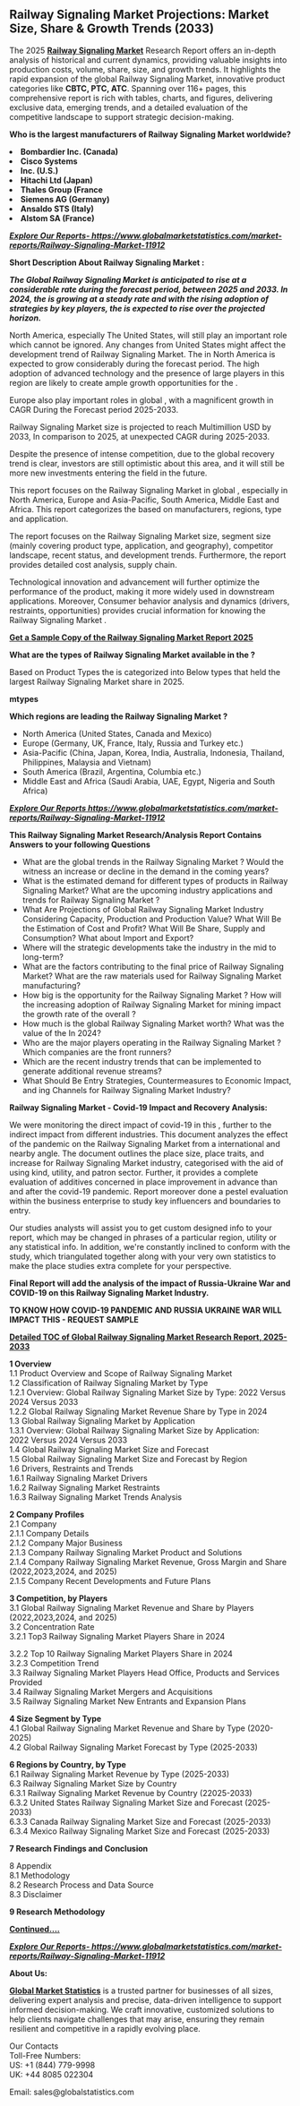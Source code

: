 <h2>Railway Signaling Market Projections: Market Size, Share & Growth Trends (2033)</h2><p>The 2025 <strong><a href="https://www.globalmarketstatistics.com/market-reports/Railway-Signaling-Market-11912">Railway Signaling Market</a></strong> Research Report offers an in-depth analysis of historical and current dynamics, providing valuable insights into production costs, volume, share, size, and growth trends. It highlights the rapid expansion of the global Railway Signaling Market, innovative product categories like <strong>CBTC, PTC, ATC</strong>. Spanning over 116+ pages, this comprehensive report is rich with tables, charts, and figures, delivering exclusive data, emerging trends, and a detailed evaluation of the competitive landscape to support strategic decision-making.</p><p><strong>Who is the largest manufacturers of Railway Signaling Market worldwide?</strong></p><p><strong><li>Bombardier Inc. (Canada)<li>Cisco Systems<li>Inc. (U.S.)<li>Hitachi Ltd (Japan)<li>Thales Group (France<li>Siemens AG (Germany)<li>Ansaldo STS (Italy)<li>Alstom SA (France)</strong></p><p><strong><em><a href="https://www.globalmarketstatistics.com/market-reports/Railway-Signaling-Market-11912">Explore Our Reports-&nbsp;https://www.globalmarketstatistics.com/market-reports/Railway-Signaling-Market-11912</a></em></strong></p><p><strong>Short Description About Railway Signaling Market :</strong></p><p><strong><em>The Global Railway Signaling Market is anticipated to rise at a considerable rate during the forecast period, between 2025 and 2033. In 2024, the is growing at a steady rate and with the rising adoption of strategies by key players, the is expected to rise over the projected horizon.</em></strong></p><p>North America, especially The United States, will still play an important role which cannot be ignored. Any changes from United States might affect the development trend of Railway Signaling Market. The in North America is expected to grow considerably during the forecast period. The high adoption of advanced technology and the presence of large players in this region are likely to create ample growth opportunities for the .</p><p>Europe also play important roles in global , with a magnificent growth in CAGR During the Forecast period 2025-2033.</p><p>Railway Signaling Market size is projected to reach Multimillion USD by 2033, In comparison to 2025, at unexpected CAGR during 2025-2033.</p><p>Despite the presence of intense competition, due to the global recovery trend is clear, investors are still optimistic about this area, and it will still be more new investments entering the field in the future.</p><p>This report focuses on the Railway Signaling Market in global , especially in North America, Europe and Asia-Pacific, South America, Middle East and Africa. This report categorizes the based on manufacturers, regions, type and application.</p><p>The report focuses on the Railway Signaling Market size, segment size (mainly covering product type, application, and geography), competitor landscape, recent status, and development trends. Furthermore, the report provides detailed cost analysis, supply chain.</p><p>Technological innovation and advancement will further optimize the performance of the product, making it more widely used in downstream applications. Moreover, Consumer behavior analysis and dynamics (drivers, restraints, opportunities) provides crucial information for knowing the Railway Signaling Market .</p><p><strong><a href="https://www.globalmarketstatistics.com/market-reports/Railway-Signaling-Market-11912">Get a Sample Copy of the Railway Signaling Market Report 2025</a></strong></p><p><strong>What are the types of Railway Signaling Market available in the ?</strong></p><p>Based on Product Types the is categorized into Below types that held the largest Railway Signaling Market share in 2025.</p><p><strong>mtypes</strong></p><p><strong>Which regions are leading the Railway Signaling Market ?</strong></p><ul><li>North America (United States, Canada and Mexico)</li><li>Europe (Germany, UK, France, Italy, Russia and Turkey etc.)</li><li>Asia-Pacific (China, Japan, Korea, India, Australia, Indonesia, Thailand, Philippines, Malaysia and Vietnam)</li><li>South America (Brazil, Argentina, Columbia etc.)</li><li>Middle East and Africa (Saudi Arabia, UAE, Egypt, Nigeria and South Africa)</li></ul><p><strong><em><a href="https://www.globalmarketstatistics.com/market-reports/Railway-Signaling-Market-11912">Explore Our Reports https://www.globalmarketstatistics.com/market-reports/Railway-Signaling-Market-11912</a></em></strong></p><p><strong>This Railway Signaling Market Research/Analysis Report Contains Answers to your following Questions</strong></p><ul><li>What are the global trends in the Railway Signaling Market ? Would the witness an increase or decline in the demand in the coming years?</li><li>What is the estimated demand for different types of products in Railway Signaling Market? What are the upcoming industry applications and trends for Railway Signaling Market ?</li><li>What Are Projections of Global Railway Signaling Market Industry Considering Capacity, Production and Production Value? What Will Be the Estimation of Cost and Profit? What Will Be Share, Supply and Consumption? What about Import and Export?</li><li>Where will the strategic developments take the industry in the mid to long-term?</li><li>What are the factors contributing to the final price of Railway Signaling Market? What are the raw materials used for Railway Signaling Market manufacturing?</li><li>How big is the opportunity for the Railway Signaling Market ? How will the increasing adoption of Railway Signaling Market for mining impact the growth rate of the overall ?</li><li>How much is the global Railway Signaling Market worth? What was the value of the In 2024?</li><li>Who are the major players operating in the Railway Signaling Market ? Which companies are the front runners?</li><li>Which are the recent industry trends that can be implemented to generate additional revenue streams?</li><li>What Should Be Entry Strategies, Countermeasures to Economic Impact, and ing Channels for Railway Signaling Market Industry?</li></ul><p><strong>Railway Signaling Market - Covid-19 Impact and Recovery Analysis:</strong></p><p>We were monitoring the direct impact of covid-19 in this , further to the indirect impact from different industries. This document analyzes the effect of the pandemic on the Railway Signaling Market from a international and nearby angle. The document outlines the place size, place traits, and increase for Railway Signaling Market industry, categorised with the aid of using kind, utility, and patron sector. Further, it provides a complete evaluation of additives concerned in place improvement in advance than and after the covid-19 pandemic. Report moreover done a pestel evaluation within the business enterprise to study key influencers and boundaries to entry.</p><p>Our studies analysts will assist you to get custom designed info to your report, which may be changed in phrases of a particular region, utility or any statistical info. In addition, we're constantly inclined to conform with the study, which triangulated together along with your very own statistics to make the place studies extra complete for your perspective.</p><p><strong>Final Report will add the analysis of the impact of Russia-Ukraine War and COVID-19 on this Railway Signaling Market Industry.</strong></p><p><strong>TO KNOW HOW COVID-19 PANDEMIC AND RUSSIA UKRAINE WAR WILL IMPACT THIS - REQUEST SAMPLE</strong></p><p><strong><a href="https://www.globalmarketstatistics.com/market-reports/Railway-Signaling-Market-11912">Detailed TOC of Global Railway Signaling Market Research Report, 2025-2033</a></strong></p><p><strong>1 Overview</strong><br /> 1.1 Product Overview and Scope of Railway Signaling Market<br /> 1.2 Classification of Railway Signaling Market by Type<br /> 1.2.1 Overview: Global Railway Signaling Market Size by Type: 2022 Versus 2024 Versus 2033<br /> 1.2.2 Global Railway Signaling Market Revenue Share by Type in 2024<br /> 1.3 Global Railway Signaling Market by Application<br /> 1.3.1 Overview: Global Railway Signaling Market Size by Application: 2022&nbsp;Versus 2024 Versus 2033<br /> 1.4 Global Railway Signaling Market Size and Forecast<br /> 1.5 Global Railway Signaling Market Size and Forecast by Region<br /> 1.6 Drivers, Restraints and Trends<br /> 1.6.1 Railway Signaling Market Drivers<br /> 1.6.2 Railway Signaling Market Restraints<br /> 1.6.3 Railway Signaling Market Trends Analysis</p><p><strong>2 Company Profiles</strong><br /> 2.1 Company<br /> 2.1.1 Company Details<br /> 2.1.2 Company Major Business<br /> 2.1.3 Company Railway Signaling Market Product and Solutions<br /> 2.1.4 Company Railway Signaling Market Revenue, Gross Margin and Share (2022,2023,2024, and 2025)<br /> 2.1.5 Company Recent Developments and Future Plans</p><p><strong>3 Competition, by Players</strong><br /> 3.1 Global Railway Signaling Market Revenue and Share by Players (2022,2023,2024, and 2025)<br /> 3.2 Concentration Rate<br /> 3.2.1 Top3 Railway Signaling Market Players Share in 2024</p><p>3.2.2 Top 10 Railway Signaling Market Players Share in 2024<br /> 3.2.3 Competition Trend<br /> 3.3 Railway Signaling Market Players Head Office, Products and Services Provided<br /> 3.4 Railway Signaling Market Mergers and Acquisitions<br /> 3.5 Railway Signaling Market New Entrants and Expansion Plans</p><p><strong>4 Size Segment by Type</strong><br /> 4.1 Global Railway Signaling Market Revenue and Share by Type (2020-2025)<br /> 4.2 Global Railway Signaling Market Forecast by Type (2025-2033)</p><p><strong>6 Regions by Country, by Type</strong><br /> 6.1 Railway Signaling Market Revenue by Type (2025-2033)<br /> 6.3 Railway Signaling Market Size by Country<br /> 6.3.1 Railway Signaling Market Revenue by Country (22025-2033)<br /> 6.3.2 United States Railway Signaling Market Size and Forecast (2025-2033)<br /> 6.3.3 Canada Railway Signaling Market Size and Forecast (2025-2033)<br /> 6.3.4 Mexico Railway Signaling Market Size and Forecast (2025-2033)</p><p><strong>7 Research Findings and Conclusion</strong></p><p>8 Appendix<br /> 8.1 Methodology<br /> 8.2 Research Process and Data Source<br /> 8.3 Disclaimer</p><p><strong>9 Research Methodology</strong></p><p><strong><a href="https://www.globalmarketstatistics.com/market-reports/Railway-Signaling-Market-11912">Continued&hellip;.</a></strong></p><p><strong><em><a href="https://www.globalmarketstatistics.com/market-reports/Railway-Signaling-Market-11912">Explore Our Reports-&nbsp;https://www.globalmarketstatistics.com/market-reports/Railway-Signaling-Market-11912</a></em></strong></p><p><strong>About Us:</strong></p><p><strong><a href="https://www.globalmarketstatistics.com/">Global Market Statistics</a></strong> is a trusted partner for businesses of all sizes, delivering expert analysis and precise, data-driven intelligence to support informed decision-making. We craft innovative, customized solutions to help clients navigate challenges that may arise, ensuring they remain resilient and competitive in a rapidly evolving place.</p><p>Our Contacts<br /> Toll-Free Numbers:<br /> US: +1 (844) 779-9998<br /> UK: +44 8085 022304</p><p>Email: sales@globalstatistics.com</p>
